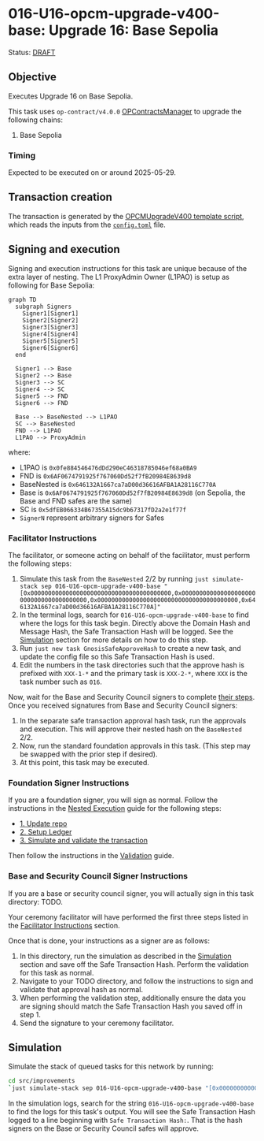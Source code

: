 # 016-U16-opcm-upgrade-v400-base: Upgrade 16: Base Sepolia

Status: [DRAFT]()

## Objective

Executes Upgrade 16 on Base Sepolia.

This task uses `op-contract/v4.0.0` [OPContractsManager](https://github.com/ethereum-optimism/optimism/blob/op-contracts/v4.0.0-rc.3/packages/contracts-bedrock/src/L1/OPContractsManager.sol) to upgrade the following chains:

1. Base Sepolia

### Timing

Expected to be executed on or around 2025-05-29.

## Transaction creation

The transaction is generated by the [OPCMUpgradeV400 template script](../../../template/OPCMUpgradeV400.sol),
which reads the inputs from the [`config.toml`](./config.toml) file.

## Signing and execution

Signing and execution instructions for this task are unique because of the extra layer of nesting.
The L1 ProxyAdmin Owner (L1PAO) is setup as following for Base Sepolia:

```mermaid
graph TD
  subgraph Signers
    Signer1[Signer1]
    Signer2[Signer2]
    Signer3[Signer3]
    Signer4[Signer4]
    Signer5[Signer5]
    Signer6[Signer6]
  end

  Signer1 --> Base
  Signer2 --> Base
  Signer3 --> SC
  Signer4 --> SC
  Signer5 --> FND
  Signer6 --> FND

  Base --> BaseNested --> L1PAO
  SC --> BaseNested
  FND --> L1PAO
  L1PAO --> ProxyAdmin
 ```

where:

- L1PAO is `0x0fe884546476dDd290eC46318785046ef68a0BA9`
- FND is `0x6AF0674791925f767060Dd52f7fB20984E8639d8`
- BaseNested is `0x646132A1667ca7aD00d36616AFBA1A28116C770A`
- Base is `0x6AF0674791925f767060Dd52f7fB20984E8639d8` (on Sepolia, the Base and FND safes are the same)
- SC is `0x5dfEB066334B67355A15dc9b67317fD2a2e1f77f`
- `SignerN` represent arbitrary signers for Safes

### Facilitator Instructions

The facilitator, or someone acting on behalf of the facilitator, must perform the following steps:

1. Simulate this task from the `BaseNested` 2/2 by running `just simulate-stack sep 016-U16-opcm-upgrade-v400-base "[0x0000000000000000000000000000000000000000,0x0000000000000000000000000000000000000000,0x0000000000000000000000000000000000000000,0x646132A1667ca7aD00d36616AFBA1A28116C770A]"`
2. In the terminal logs, search for `016-U16-opcm-upgrade-v400-base` to find where the logs for this task begin. Directly above the Domain Hash and Message Hash, the Safe Transaction Hash will be logged. See the [Simulation](#simulation) section for more details on how to do this step.
3. Run `just new task GnosisSafeApproveHash` to create a new task, and update the config file so this Safe Transaction Hash is used.
4. Edit the numbers in the task directories such that the approve hash is prefixed with `XXX-1-*` and the primary task is `XXX-2-*`, where `XXX` is the task number such as `016`.

Now, wait for the Base and Security Council signers to complete [their steps](#base-and-security-council-signer-instructions).
Once you received signatures from Base and Security Council signers:

1. In the separate safe transaction approval hash task, run the approvals and execution. This will approve their nested hash on the `BaseNested` 2/2.
2. Now, run the standard foundation approvals in this task. (This step may be swapped with the prior step if desired).
3. At this point, this task may be executed.

### Foundation Signer Instructions

If you are a foundation signer, you will sign as normal. Follow the instructions in the
[Nested Execution](../../../NESTED.md) guide for the following steps:

- [1. Update repo](../../../NESTED.md#1-update-repo)
- [2. Setup Ledger](../../../NESTED.md#2-setup-ledger)
- [3. Simulate and validate the transaction](../../../NESTED.md#3-simulate-and-validate-the-transaction)

Then follow the instructions in the [Validation](./VALIDATION.md) guide.

### Base and Security Council Signer Instructions

If you are a base or security council signer, you will actually sign in this task directory: TODO.

Your ceremony facilitator will have performed the first three steps listed in the [Facilitator Instructions](#facilitator-instructions) section.

Once that is done, your instructions as a signer are as follows:

1. In this directory, run the simulation as described in the [Simulation](#simulation) section and save off the Safe Transaction Hash. Perform the validation for this task as normal.
2. Navigate to your TODO directory, and follow the instructions to sign and validate that approval hash as normal.
3. When performing the validation step, additionally ensure the data you are signing should match the Safe Transaction Hash you saved off in step 1.
4. Send the signature to your ceremony facilitator.

## Simulation

Simulate the stack of queued tasks for this network by running:

```sh
cd src/improvements
`just simulate-stack sep 016-U16-opcm-upgrade-v400-base "[0x0000000000000000000000000000000000000000,0x0000000000000000000000000000000000000000,0x0000000000000000000000000000000000000000,0x646132A1667ca7aD00d36616AFBA1A28116C770A]"`
```

In the simulation logs, search for the string `016-U16-opcm-upgrade-v400-base` to find the logs
for this task's output. You will see the Safe Transaction Hash logged to a line beginning with
`Safe Transaction Hash:`. That is the hash signers on the Base or Security Council safes will approve.
